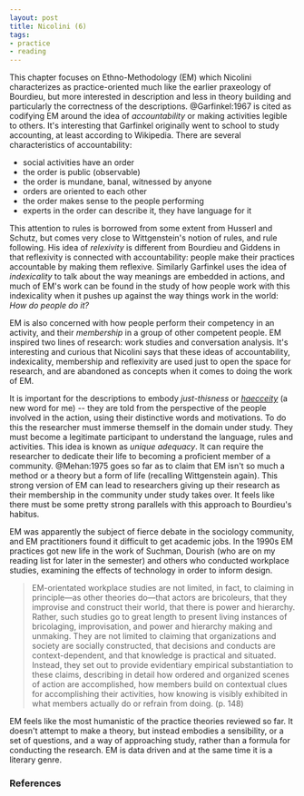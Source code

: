 ```yaml
---
layout: post
title: Nicolini (6)
tags:
- practice
- reading
---
```


This chapter focuses on Ethno-Methodology (EM) which Nicolini characterizes as
practice-oriented much like the earlier praxeology of Bourdieu, but more
interested in description and less in theory building and particularly the
correctness of the descriptions.  @Garfinkel:1967 is cited as codifying EM
around the idea of *accountability* or making activities legible to others. It's
interesting that Garfinkel originally went to school to study accounting, at
least according to Wikipedia. There are several characteristics of
accountability:

* social activities have an order
* the order is public (observable)
* the order is mundane, banal, witnessed by anyone
* orders are oriented to each other
* the order makes sense to the people performing
* experts in the order can describe it, they have language for it

This attention to rules is borrowed from some extent from Husserl and Schutz,
but comes very close to Wittgenstein's notion of rules, and rule following. His
idea of *relexivity* is different from Bourdieu and Giddens in that reflexivity
is connected with accountability: people make their practices accountable by
making them reflexive. Similarly Garfinkel uses the idea of *indexicality* to
talk about the way meanings are embedded in actions, and much of EM's work can
be found in the study of how people work with this indexicality when it pushes
up against the way things work in the world: *How do people do it?*

EM is also concerned with how people perform their competency in an activity,
and their *membership* in a group of other competent people. EM inspired two
lines of research: work studies and conversation analysis. It's interesting and
curious that Nicolini says that these ideas of accountability, indexicality,
membership and reflexivity are used just to open the space for research, and are
abandoned as concepts when it comes to doing the work of EM.

It is important for the descriptions to embody *just-thisness* or *[haecceity]*
(a new word for me) -- they are told from the perspective of the people involved
in the action, using their distinctive words and motivations. To do this the
researcher must immerse themself in the domain under study. They must become a
legitimate participant to understand the language, rules and activities. This
idea is known as *unique adequacy*. It can require the researcher to dedicate
their life to becoming a proficient member of a community. @Mehan:1975 goes so
far as to claim that EM isn't so much a method or a theory but a form of life
(recalling Wittgenstein again). This strong version of EM can lead to
researchers giving up their research as their membership in the community under
study takes over. It feels like there must be some pretty strong parallels with
this approach to Bourdieu's habitus.

EM was apparently the subject of fierce debate in the sociology community, and
EM practitioners found it difficult to get academic jobs. In the 1990s EM
practices got new life in the work of Suchman, Dourish (who are on my reading
list for later in the semester) and others who conducted workplace studies,
examining the effects of technology in order to inform design.

> EM-orientated workplace studies are not limited, in fact, to claiming in
> principle—as other theories do—that actors are bricoleurs, that they improvise
> and construct their world, that there is power and hierarchy. Rather, such
> studies go to great length to present living instances of bricolaging,
> improvisation, and power and hierarchy making and unmaking. They are not
> limited to claiming that organizations and society are socially constructed,
> that decisions and conducts are context-dependent, and that knowledge is
> practical and situated. Instead, they set out to provide evidentiary empirical
> substantiation to these claims, describing in detail how ordered and organized
> scenes of action are accomplished, how members build on contextual clues for
> accomplishing their activities, how knowing is visibly exhibited in what
> members actually do or refrain from doing. (p. 148)

EM feels like the most humanistic of the practice theories reviewed so far. It
doesn't attempt to make a theory, but instead embodies a sensibility, or a set
of questions, and a way of approaching study, rather than a formula for
conducting the research. EM is data driven and at the same time it is a literary
genre.

### References

[haecceity]: https://en.wikipedia.org/wiki/Haecceity
